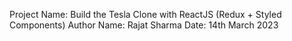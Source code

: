 Project Name: Build the Tesla Clone with ReactJS (Redux + Styled Components)
Author Name: Rajat Sharma
Date: 14th March 2023
